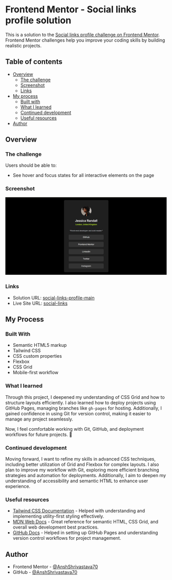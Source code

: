 # Frontend Mentor - Social links profile solution

This is a solution to the [Social links profile challenge on Frontend Mentor](https://www.frontendmentor.io/challenges/social-links-profile-UG32l9m6dQ). Frontend Mentor challenges help you improve your coding skills by building realistic projects. 

## Table of contents

- [Overview](#overview)
  - [The challenge](#the-challenge)
  - [Screenshot](#screenshot)
  - [Links](#links)
- [My process](#my-process)
  - [Built with](#built-with)
  - [What I learned](#what-i-learned)
  - [Continued development](#continued-development)
  - [Useful resources](#useful-resources)
- [Author](#author)


## Overview

### The challenge

Users should be able to:

- See hover and focus states for all interactive elements on the page

### Screenshot

![](./design/Social-links-Desktop-webview.png)


### Links

- Solution URL: [social-links-profile-main](https://github.com/AnshShrivastava70/Front-End-Challenges/tree/main/social-links-profile-main)
- Live Site URL: [social-links](https://anshshrivastava70.github.io/Front-End-Challenges/social-links/)


## My Process

### Built With

- Semantic HTML5 markup  
- Tailwind CSS  
- CSS custom properties  
- Flexbox  
- CSS Grid  
- Mobile-first workflow  


### What I learned

Through this project, I deepened my understanding of CSS Grid and how to structure layouts efficiently. I also learned how to deploy projects using GitHub Pages, managing branches like `gh-pages` for hosting. Additionally, I gained confidence in using Git for version control, making it easier to manage any project seamlessly.

Now, I feel comfortable working with Git, GitHub, and deployment workflows for future projects. 🚀


### Continued development

Moving forward, I want to refine my skills in advanced CSS techniques, including better utilization of Grid and Flexbox for complex layouts. I also plan to improve my workflow with Git, exploring more efficient branching strategies and automation for deployments. Additionally, I aim to deepen my understanding of accessibility and semantic HTML to enhance user experience.


### Useful resources

- [Tailwind CSS Documentation](https://tailwindcss.com/docs) - Helped with understanding and implementing utility-first styling effectively.  
- [MDN Web Docs](https://developer.mozilla.org/en-US/) - Great reference for semantic HTML, CSS Grid, and overall web development best practices.  
- [GitHub Docs](https://docs.github.com/en) - Helped in setting up GitHub Pages and understanding version control workflows for project management.  


## Author

- Frontend Mentor - [@AnshShrivastava70](https://www.frontendmentor.io/profile/AnshShrivastava70)
- GitHub - [@AnshShrivastava70](https://github.com/AnshShrivastava70)
